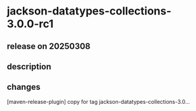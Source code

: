 # jackson-datatypes-collections-3.0.0-rc1

## release on 20250308

## description

## changes

[maven-release-plugin] copy for tag jackson-datatypes-collections-3.0…


